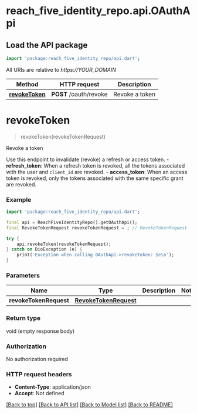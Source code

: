 # reach_five_identity_repo.api.OAuthApi

## Load the API package
```dart
import 'package:reach_five_identity_repo/api.dart';
```

All URIs are relative to *https://YOUR_DOMAIN*

Method | HTTP request | Description
------------- | ------------- | -------------
[**revokeToken**](OAuthApi.md#revoketoken) | **POST** /oauth/revoke | Revoke a token


# **revokeToken**
> revokeToken(revokeTokenRequest)

Revoke a token

Use this endpoint to invalidate (revoke) a refresh or access token.  - **refresh_token**: When a refresh token is revoked, all the tokens associated with the user and `client_id` are revoked. - **access_token**: When an access token is revoked, only the tokens associated with the same specific grant are revoked. 

### Example
```dart
import 'package:reach_five_identity_repo/api.dart';

final api = ReachFiveIdentityRepo().getOAuthApi();
final RevokeTokenRequest revokeTokenRequest = ; // RevokeTokenRequest | 

try {
    api.revokeToken(revokeTokenRequest);
} catch on DioException (e) {
    print('Exception when calling OAuthApi->revokeToken: $e\n');
}
```

### Parameters

Name | Type | Description  | Notes
------------- | ------------- | ------------- | -------------
 **revokeTokenRequest** | [**RevokeTokenRequest**](RevokeTokenRequest.md)|  | 

### Return type

void (empty response body)

### Authorization

No authorization required

### HTTP request headers

 - **Content-Type**: application/json
 - **Accept**: Not defined

[[Back to top]](#) [[Back to API list]](../README.md#documentation-for-api-endpoints) [[Back to Model list]](../README.md#documentation-for-models) [[Back to README]](../README.md)

